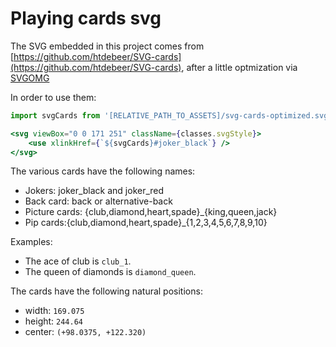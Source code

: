 # Playing cards svg

The SVG embedded in this project comes from [https://github.com/htdebeer/SVG-cards](https://github.com/htdebeer/SVG-cards), after a little optmization via [SVGOMG](https://jakearchibald.github.io/svgomg/)

In order to use them:

```jsx
import svgCards from '[RELATIVE_PATH_TO_ASSETS]/svg-cards-optimized.svg';

<svg viewBox="0 0 171 251" className={classes.svgStyle}>
    <use xlinkHref={`${svgCards}#joker_black`} />
</svg>
```

The various cards have the following names:

* Jokers: joker_black and joker_red
* Back card: back or alternative-back
* Picture cards: {club,diamond,heart,spade}_{king,queen,jack}
* Pip cards:{club,diamond,heart,spade}_{1,2,3,4,5,6,7,8,9,10}

Examples:

* The ace of club is `club_1`.
* The queen of diamonds is `diamond_queen`.

The cards have the following natural positions:

* width: `169.075`
* height: `244.64`
* center: `(+98.0375, +122.320)`